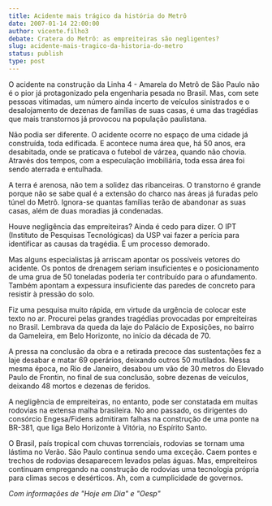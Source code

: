 ```yaml
---
title: Acidente mais trágico da história do Metrô
date: 2007-01-14 22:00:00
author: vicente.filho3
debate: Cratera do Metrô: as empreiteiras são negligentes?
slug: acidente-mais-tragico-da-historia-do-metro
status: publish 
type: post
---
```


O acidente na construção da Linha 4 - Amarela do Metrô de São Paulo não é o pior já protagonizado pela engenharia pesada no Brasil. Mas, com sete pessoas vitimadas, um número ainda incerto de veículos sinistrados e o desalojamento de dezenas de famílias de suas casas, é uma das tragédias que mais transtornos já provocou na população paulistana.  
  
Não podia ser diferente. O acidente ocorre no espaço de uma cidade já construída, toda edificada. E acontece numa área que, há 50 anos, era desabitada, onde se praticava o futebol de várzea, quando não chovia. Através dos tempos, com a especulação imobiliária, toda essa área foi sendo aterrada e entulhada.  
  
A terra é arenosa, não tem a solidez das ribanceiras. O transtorno é grande porque não se sabe qual é a extensão do charco nas áreas já furadas pelo túnel do Metrô. Ignora-se quantas famílias terão de abandonar as suas casas, além de duas moradias já condenadas.  
  
Houve negligência das empreiteiras? Ainda é cedo para dizer. O IPT (Instituto de Pesquisas Tecnológicas) da USP vai fazer a perícia para identificar as causas da tragédia. É um processo demorado.  
  
Mas alguns especialistas já arriscam apontar os possíveis vetores do acidente. Os pontos de drenagem seriam insuficientes e o posicionamento de uma grua de 50 toneladas poderia ter contribuído para o afundamento. Também apontam a expessura insuficiente das paredes de concreto para resistir à pressão do solo.  
  
Fiz uma pesquisa muito rápida, em virtude da urgência de colocar este texto no ar. Procurei pelas grandes tragédias provocadas por empreiteiras no Brasil. Lembrava da queda da laje do Palácio de Exposições, no bairro da Gameleira, em Belo Horizonte, no início da década de 70.  
  
A pressa na conclusão da obra e a retirada precoce das sustentações fez a laje desabar e matar 69 operários, deixando outros 50 mutilados. Nessa mesma época, no Rio de Janeiro, desabou um vão de 30 metros do Elevado Paulo de Frontin, no final de sua conclusão, sobre dezenas de veículos, deixando 48 mortos e dezenas de feridos.  
  
A negligência de empreiteiras, no entanto, pode ser constatada em muitas rodovias na extensa malha brasileira. No ano passado, os dirigentes do consórcio Engesa/Fidens admitiram falhas na construção de uma ponte na BR-381, que liga Belo Horizonte à Vitória, no Espírito Santo.  
  
O Brasil, país tropical com chuvas torrenciais, rodovias se tornam uma lástima no Verão. São Paulo continua sendo uma exceção. Caem pontes e trechos de rodovias desaparecem levados pelas águas. Mas, empreiteiros continuam empregando na construção de rodovias uma tecnologia própria para climas secos e desérticos. Ah, com a cumplicidade de governos.  
  
*Com informações de "Hoje em Dia" e "Oesp"*

